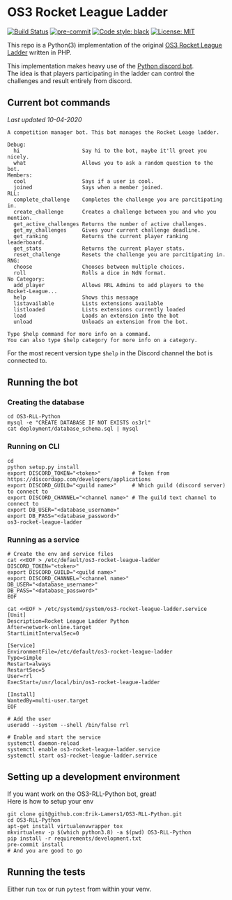 # OS3 Rocket League Ladder
[![Build Status](https://travis-ci.org/Erik-Lamers1/OS3-RLL-Python.svg?branch=master)](https://travis-ci.org/Erik-Lamers1/OS3-RLL-Python)
[![pre-commit](https://img.shields.io/badge/pre--commit-enabled-brightgreen?logo=pre-commit&logoColor=white)](https://github.com/pre-commit/pre-commit)
[![Code style: black](https://img.shields.io/badge/code%20style-black-000000.svg)](https://github.com/psf/black)
[![License: MIT](https://img.shields.io/badge/License-MIT-yellow.svg)](https://opensource.org/licenses/MIT)

This repo is a Python(3) implementation of the original [OS3 Rocket League Ladder](https://github.com/Erik-Lamers1/OS3-Rocket-League-Ladder) written in PHP.

This implementation makes heavy use of the [Python discord bot](https://discordpy.readthedocs.io/en/latest/).  
The idea is that players participating in the ladder can control the challenges and result entirely from discord.

## Current bot commands
_Last updated 10-04-2020_
```shell script
A competition manager bot. This bot manages the Rocket Leage ladder.

Debug:
  hi                    Say hi to the bot, maybe it'll greet you nicely.
  what                  Allows you to ask a random question to the bot.
Members:
  cool                  Says if a user is cool.
  joined                Says when a member joined.
RLL:
  complete_challenge    Completes the challenge you are parcitipating in.
  create_challenge      Creates a challenge between you and who you mention.
  get_active_challenges Returns the number of active challenges.
  get_my_challenges     Gives your current challenge deadline.
  get_ranking           Returns the current player ranking leaderboard.
  get_stats             Returns the current player stats.
  reset_challenge       Resets the challenge you are parcitipating in.
RNG:
  choose                Chooses between multiple choices.
  roll                  Rolls a dice in NdN format.
​No Category:
  add_player            Allows RRL Admins to add players to the Rocket-League...
  help                  Shows this message
  listavailable         Lists extensions available
  listloaded            Lists extensions currently loaded
  load                  Loads an extension into the bot
  unload                Unloads an extension from the bot.

Type $help command for more info on a command.
You can also type $help category for more info on a category.
```
For the most recent version type `$help` in the Discord channel the bot is connected to.

## Running the bot
### Creating the database
```shell script
cd OS3-RLL-Python
mysql -e "CREATE DATABASE IF NOT EXISTS os3rl"
cat deployment/database_schema.sql | mysql
```

### Running on CLI
```shell script
cd 
python setup.py install
export DISCORD_TOKEN="<token>"          # Token from https://discordapp.com/developers/applications
export DISCORD_GUILD="<guild name>"     # Which guild (discord server) to connect to
export DISCORD_CHANNEL="<channel name>" # The guild text channel to connect to
export DB_USER="<database_username>"
export DB_PASS="<database_password>"
os3-rocket-league-ladder
```

### Running as a service
```shell script
# Create the env and service files
cat <<EOF > /etc/default/os3-rocket-league-ladder
DISCORD_TOKEN="<token>"
export DISCORD_GUILD="<guild name>"
export DISCORD_CHANNEL="<channel name>"
DB_USER="<database_username>"
DB_PASS="<database_password>"
EOF

cat <<EOF > /etc/systemd/system/os3-rocket-league-ladder.service
[Unit]
Description=Rocket League Ladder Python
After=network-online.target
StartLimitIntervalSec=0

[Service]
EnvironmentFile=/etc/default/os3-rocket-league-ladder
Type=simple
Restart=always
RestartSec=5
User=rrl
ExecStart=/usr/local/bin/os3-rocket-league-ladder

[Install]
WantedBy=multi-user.target
EOF

# Add the user
useradd --system --shell /bin/false rrl

# Enable and start the service
systemctl daemon-reload
systemctl enable os3-rocket-league-ladder.service
systemctl start os3-rocket-league-ladder.service
```

## Setting up a development environment
If you want work on the OS3-RLL-Python bot, great!  
Here is how to setup your env
```shell script
git clone git@github.com:Erik-Lamers1/OS3-RLL-Python.git
cd OS3-RLL-Python
apt-get install virtualenvwrapper tox
mkvirtualenv -p $(which python3.8) -a $(pwd) OS3-RLL-Python
pip install -r requirements/development.txt
pre-commit install
# And you are good to go
```

## Running the tests
Either run `tox` or run `pytest` from within your venv.